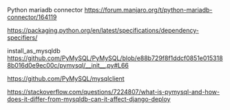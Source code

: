 Python mariadb connector
https://forum.manjaro.org/t/python-mariadb-connector/164119

https://packaging.python.org/en/latest/specifications/dependency-specifiers/

install_as_mysqldb
https://github.com/PyMySQL/PyMySQL/blob/e88b729f8f1ddcf0851e0153188b016d0e9ec00c/pymysql/__init__.py#L66

https://github.com/PyMySQL/mysqlclient

https://stackoverflow.com/questions/7224807/what-is-pymysql-and-how-does-it-differ-from-mysqldb-can-it-affect-django-deploy
